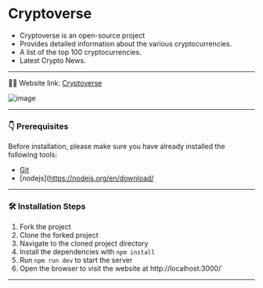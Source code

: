 # Cryptoverse

- Cryptoverse is an open-source project
- Provides detailed information about the various cryptocurrencies.
- A list of the top 100 cryptocurrencies.
- Latest Crypto News.

---

👨‍💻 Website link: [Cryptoverse](https://cryptoverseweb3.github.io/Cryptoverse/)

![image](https://user-images.githubusercontent.com/44284877/178079891-b8faba2f-bb52-4803-b663-f217feea68ad.png)

---

### 👇 Prerequisites

Before installation, please make sure you have already installed the following tools:
- [Git](https://git-scm.com/downloads)
- [nodejs](https://nodejs.org/en/download/

---

### 🛠️ Installation Steps
1. Fork the project
2. Clone the forked project
3. Navigate to the cloned project directory
4. Install the dependencies with `npm install`
5. Run `npm run dev` to start the server
6. Open the browser to visit the website at http://localhost:3000/`

---